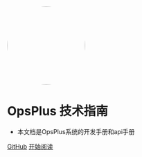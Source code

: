 <img width="180px" style="border-radius: 50%" bor src="https://gitee.com/dlfdd/readme-image-folder/raw/master/logo.png">

# OpsPlus 技术指南

- 本文档是OpsPlus系统的开发手册和api手册


[GitHub](<https://github.com/dailinfeng66/dataops>)
[开始阅读](README.md)

